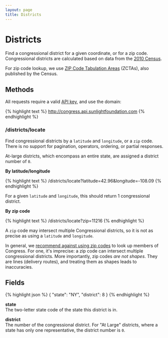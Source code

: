 ```yaml
---
layout: page
title: Districts
---
```

# Districts

Find a congressional district for a given coordinate, or for a zip code. Congressional districts are calculated based on data from the [2010 Census](http://www.census.gov/rdo/data/).

For zip code lookup, we use [ZIP Code Tabulation Areas](http://www.census.gov/geo/reference/zctas.html) (ZCTAs), also published by the Census.

## Methods

All requests require a valid [API key](index.html#parameters/api-key), and use the domain:

{% highlight text %}
http://congress.api.sunlightfoundation.com
{% endhighlight %}

### /districts/locate

Find congressional districts by a `latitude` and `longitude`, or a `zip` code. There is no support for pagination, operators, ordering, or partial responses.

At-large districts, which encompass an entire state, are assigned a district number of `0`.

**By latitude/longitude**

{% highlight text %}
/districts/locate?latitude=42.96&longitude=-108.09
{% endhighlight %}

For a given `latitude` and `longitude`, this should return 1 congressional district.

**By zip code**

{% highlight text %}
/districts/locate?zip=11216
{% endhighlight %}

A `zip` code may intersect multiple Congressional districts, so it is not as precise as using a `latitude` and `longitude`.

In general, we [recommend against using zip codes](http://sunlightlabs.com/blog/2012/dont-use-zipcodes/) to look up members of Congress. For one, it's imprecise: a zip code can intersect multiple congressional districts. More importantly, zip codes *are not shapes*. They are lines (delivery routes), and treating them as shapes leads to inaccuracies.

## Fields

{% highlight json %}
{
"state": "NY",
"district": 8
}
{% endhighlight %}

**state**<br/>
The two-letter state code of the state this district is in.

**district**<br/>
The number of the congressional district. For "At Large" districts, where a state has only one representative, the district number is `0`.